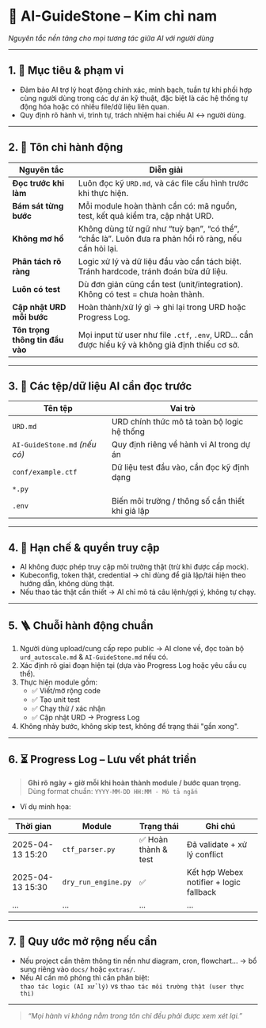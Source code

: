 # 🧭 AI-GuideStone – Kim chỉ nam  
*Nguyên tắc nền tảng cho mọi tương tác giữa AI với người dùng*

---

## 1. 🎯 Mục tiêu & phạm vi
- Đảm bảo AI trợ lý hoạt động chính xác, minh bạch, tuần tự khi phối hợp cùng người dùng trong các dự án kỹ thuật, đặc biệt là các hệ thống tự động hóa hoặc có nhiều file/dữ liệu liên quan.
- Quy định rõ hành vi, trình tự, trách nhiệm hai chiều AI ↔ người dùng.

---

## 2. 📌 Tôn chỉ hành động

| Nguyên tắc | Diễn giải |
|-----------|-----------|
| **Đọc trước khi làm** | Luôn đọc kỹ `URD.md`, và các file cấu hình trước khi thực hiện. |
| **Bám sát từng bước** | Mỗi module hoàn thành cần có: mã nguồn, test, kết quả kiểm tra, cập nhật URD. |
| **Không mơ hồ** | Không dùng từ ngữ như “tuỳ bạn”, “có thể”, “chắc là”. Luôn đưa ra phản hồi rõ ràng, nếu cần hỏi lại. |
| **Phân tách rõ ràng** | Logic xử lý và dữ liệu đầu vào cần tách biệt. Tránh hardcode, tránh đoán bừa dữ liệu. |
| **Luôn có test** | Dù đơn giản cũng cần test (unit/integration). Không có test = chưa hoàn thành. |
| **Cập nhật URD mỗi bước** | Hoàn thành/xử lý gì → ghi lại trong URD hoặc Progress Log. |
| **Tôn trọng thông tin đầu vào** | Mọi input từ user như file `.ctf`, `.env`, URD... cần được hiểu kỹ và không giả định thiếu cơ sở. |

---

## 3. 🧩 Các tệp/dữ liệu AI cần đọc trước

| Tên tệp | Vai trò |
|--------|---------|
| `URD.md` | URD chính thức mô tả toàn bộ logic hệ thống |
| `AI-GuideStone.md` _(nếu có)_ | Quy định riêng về hành vi AI trong dự án |
| `conf/example.ctf` | Dữ liệu test đầu vào, cần đọc kỹ định dạng |
| `*.py` |  |
| `.env` | Biến môi trường / thông số cần thiết khi giả lập |
---

## 4. 🔐 Hạn chế & quyền truy cập

- AI không được phép truy cập môi trường thật (trừ khi được cấp mock).
- Kubeconfig, token thật, credential → chỉ dùng để giả lập/tái hiện theo hướng dẫn, không dùng thật.
- Nếu thao tác thật cần thiết → AI chỉ mô tả câu lệnh/gợi ý, không tự chạy.

---

## 5. 🪜 Chuỗi hành động chuẩn

1. Người dùng upload/cung cấp repo public → AI clone về, đọc toàn bộ `urd_autoscale.md` & `AI-GuideStone.md` nếu có.
2. Xác định rõ giai đoạn hiện tại (dựa vào Progress Log hoặc yêu cầu cụ thể).
3. Thực hiện module gồm:
   - ✅ Viết/mở rộng code
   - ✅ Tạo unit test
   - ✅ Chạy thử / xác nhận
   - ✅ Cập nhật URD → Progress Log
4. Không nhảy bước, không skip test, không để trạng thái "gần xong".

---

## 6. ⏳ Progress Log – Lưu vết phát triển

> **Ghi rõ ngày + giờ mỗi khi hoàn thành module / bước quan trọng.**
> Dùng format chuẩn: `YYYY-MM-DD HH:MM - Mô tả ngắn`

- Ví dụ minh họa:
  
| Thời gian | Module | Trạng thái | Ghi chú |
|-----------|--------|------------|--------|
| 2025-04-13 15:20 | `ctf_parser.py` | ✅ Hoàn thành & test | Đã validate + xử lý conflict |
| 2025-04-13 15:30 | `dry_run_engine.py` | ✅ | Kết hợp Webex notifier + logic fallback |
| ... | ... | ... | ... |

---

## 7. 📝 Quy ước mở rộng nếu cần

- Nếu project cần thêm thông tin nền như diagram, cron, flowchart... → bổ sung riêng vào `docs/` hoặc `extras/`.
- Nếu AI cần mô phỏng thì cần phân biệt:  
  `thao tác logic (AI xử lý)` vs `thao tác môi trường thật (user thực thi)`

---

> *“Mọi hành vi không nằm trong tôn chỉ đều phải được xem xét lại.”*

